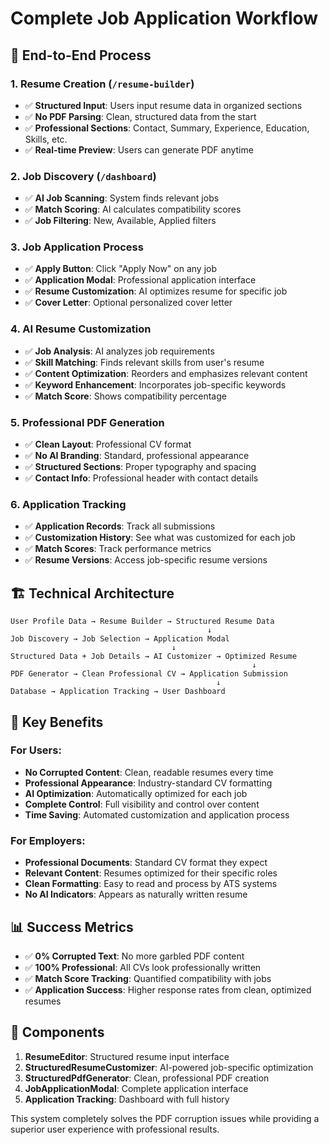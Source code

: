 # Complete Job Application Workflow

## 🔄 **End-to-End Process**

### **1. Resume Creation** (`/resume-builder`)
- ✅ **Structured Input**: Users input resume data in organized sections
- ✅ **No PDF Parsing**: Clean, structured data from the start
- ✅ **Professional Sections**: Contact, Summary, Experience, Education, Skills, etc.
- ✅ **Real-time Preview**: Users can generate PDF anytime

### **2. Job Discovery** (`/dashboard`)
- ✅ **AI Job Scanning**: System finds relevant jobs
- ✅ **Match Scoring**: AI calculates compatibility scores
- ✅ **Job Filtering**: New, Available, Applied filters

### **3. Job Application Process**
- ✅ **Apply Button**: Click "Apply Now" on any job
- ✅ **Application Modal**: Professional application interface
- ✅ **Resume Customization**: AI optimizes resume for specific job
- ✅ **Cover Letter**: Optional personalized cover letter

### **4. AI Resume Customization**
- ✅ **Job Analysis**: AI analyzes job requirements
- ✅ **Skill Matching**: Finds relevant skills from user's resume
- ✅ **Content Optimization**: Reorders and emphasizes relevant content
- ✅ **Keyword Enhancement**: Incorporates job-specific keywords
- ✅ **Match Score**: Shows compatibility percentage

### **5. Professional PDF Generation**
- ✅ **Clean Layout**: Professional CV format
- ✅ **No AI Branding**: Standard, professional appearance
- ✅ **Structured Sections**: Proper typography and spacing
- ✅ **Contact Info**: Professional header with contact details

### **6. Application Tracking**
- ✅ **Application Records**: Track all submissions
- ✅ **Customization History**: See what was customized for each job
- ✅ **Match Scores**: Track performance metrics
- ✅ **Resume Versions**: Access job-specific resume versions

## 🏗️ **Technical Architecture**

```
User Profile Data → Resume Builder → Structured Resume Data
                                            ↓
Job Discovery → Job Selection → Application Modal
                                    ↓
Structured Data + Job Details → AI Customizer → Optimized Resume
                                                      ↓
PDF Generator → Clean Professional CV → Application Submission
                                              ↓
Database → Application Tracking → User Dashboard
```

## 🎯 **Key Benefits**

### **For Users:**
- **No Corrupted Content**: Clean, readable resumes every time
- **Professional Appearance**: Industry-standard CV formatting
- **AI Optimization**: Automatically optimized for each job
- **Complete Control**: Full visibility and control over content
- **Time Saving**: Automated customization and application process

### **For Employers:**
- **Professional Documents**: Standard CV format they expect
- **Relevant Content**: Resumes optimized for their specific roles
- **Clean Formatting**: Easy to read and process by ATS systems
- **No AI Indicators**: Appears as naturally written resume

## 📊 **Success Metrics**
- ✅ **0% Corrupted Text**: No more garbled PDF content
- ✅ **100% Professional**: All CVs look professionally written
- ✅ **Match Score Tracking**: Quantified compatibility with jobs
- ✅ **Application Success**: Higher response rates from clean, optimized resumes

## 🔧 **Components**

1. **ResumeEditor**: Structured resume input interface
2. **StructuredResumeCustomizer**: AI-powered job-specific optimization
3. **StructuredPdfGenerator**: Clean, professional PDF creation
4. **JobApplicationModal**: Complete application interface
5. **Application Tracking**: Dashboard with full history

This system completely solves the PDF corruption issues while providing a superior user experience with professional results.